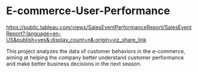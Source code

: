 # E-commerce-User-Performance
https://public.tableau.com/views/SalesEventPerformanceReport/SalesEventReport?:language=en-US&publish=yes&:display_count=n&:origin=viz_share_link

This project analyzes the data of customer behaviors in the e-commerce, aiming at helping the company better understand customer performance and make better business decisions in the next season.
